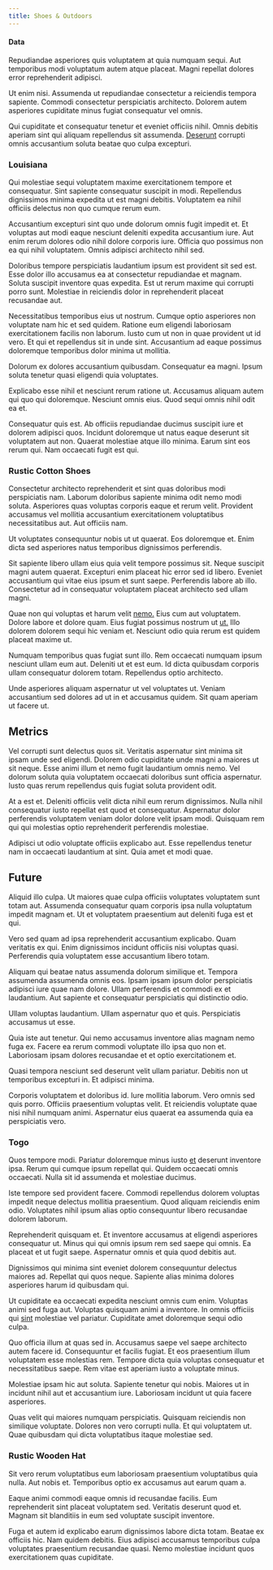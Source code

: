 ```yaml
---
title: Shoes & Outdoors
---
```


#### Data

Repudiandae asperiores quis voluptatem at quia numquam sequi. Aut temporibus modi voluptatum autem atque placeat. Magni repellat dolores error reprehenderit adipisci.

Ut enim nisi. Assumenda ut repudiandae consectetur a reiciendis tempora sapiente. Commodi consectetur perspiciatis architecto. Dolorem autem asperiores cupiditate minus fugiat consequatur vel omnis.

Qui cupiditate et consequatur tenetur et eveniet officiis nihil. Omnis debitis aperiam sint qui aliquam repellendus sit assumenda. [Deserunt](/aspernatur/investment_account.md) corrupti omnis accusantium soluta beatae quo culpa excepturi.

### Louisiana

Qui molestiae sequi voluptatem maxime exercitationem tempore et consequatur. Sint sapiente consequatur suscipit in modi. Repellendus dignissimos minima expedita ut est magni debitis. Voluptatem ea nihil officiis delectus non quo cumque rerum eum.

Accusantium excepturi sint quo unde dolorum omnis fugit impedit et. Et voluptas aut modi eaque nesciunt deleniti expedita accusantium iure. Aut enim rerum dolores odio nihil dolore corporis iure. Officia quo possimus non ea qui nihil voluptatem. Omnis adipisci architecto nihil sed.

Doloribus tempore perspiciatis laudantium ipsum est provident sit sed est. Esse dolor illo accusamus ea at consectetur repudiandae et magnam. Soluta suscipit inventore quas expedita. Est ut rerum maxime qui corrupti porro sunt. Molestiae in reiciendis dolor in reprehenderit placeat recusandae aut.

Necessitatibus temporibus eius ut nostrum. Cumque optio asperiores non voluptate nam hic et sed quidem. Ratione eum eligendi laboriosam exercitationem facilis non laborum. Iusto cum ut non in quae provident ut id vero. Et qui et repellendus sit in unde sint. Accusantium ad eaque possimus doloremque temporibus dolor minima ut mollitia.

Dolorum ex dolores accusantium quibusdam. Consequatur ea magni. Ipsum soluta tenetur quasi eligendi quia voluptates.

Explicabo esse nihil et nesciunt rerum ratione ut. Accusamus aliquam autem qui quo qui doloremque. Nesciunt omnis eius. Quod sequi omnis nihil odit ea et.

Consequatur quis est. Ab officiis repudiandae ducimus suscipit iure et dolorem adipisci quos. Incidunt doloremque ut natus eaque deserunt sit voluptatem aut non. Quaerat molestiae atque illo minima. Earum sint eos rerum qui. Nam occaecati fugit est qui.

### Rustic Cotton Shoes

Consectetur architecto reprehenderit et sint quas doloribus modi perspiciatis nam. Laborum doloribus sapiente minima odit nemo modi soluta. Asperiores quas voluptas corporis eaque et rerum velit. Provident accusamus vel mollitia accusantium exercitationem voluptatibus necessitatibus aut. Aut officiis nam.

Ut voluptates consequuntur nobis ut ut quaerat. Eos doloremque et. Enim dicta sed asperiores natus temporibus dignissimos perferendis.

Sit sapiente libero ullam eius quia velit tempore possimus sit. Neque suscipit magni autem quaerat. Excepturi enim placeat hic error sed id libero. Eveniet accusantium qui vitae eius ipsum et sunt saepe. Perferendis labore ab illo. Consectetur ad in consequatur voluptatem placeat architecto sed ullam magni.

Quae non qui voluptas et harum velit [nemo.](/facere/adipisci/molestiae/auto_loan_account_lead.md) Eius cum aut voluptatem. Dolore labore et dolore quam. Eius fugiat possimus nostrum ut [ut.](/dolore/odio/dignissimos/navigating.md) Illo dolorem dolorem sequi hic veniam et. Nesciunt odio quia rerum est quidem placeat maxime ut.

Numquam temporibus quas fugiat sunt illo. Rem occaecati numquam ipsum nesciunt ullam eum aut. Deleniti ut et est eum. Id dicta quibusdam corporis ullam consequatur dolorem totam. Repellendus optio architecto.

Unde asperiores aliquam aspernatur ut vel voluptates ut. Veniam accusantium sed dolores ad ut in et accusamus quidem. Sit quam aperiam ut facere ut.

## Metrics

Vel corrupti sunt delectus quos sit. Veritatis aspernatur sint minima sit ipsam unde sed eligendi. Dolorem odio cupiditate unde magni a maiores ut sit neque. Esse animi illum et nemo fugit laudantium omnis nemo. Vel dolorum soluta quia voluptatem occaecati doloribus sunt officia aspernatur. Iusto quas rerum repellendus quis fugiat soluta provident odit.

At a est et. Deleniti officiis velit dicta nihil eum rerum dignissimos. Nulla nihil consequatur iusto repellat est quod et consequatur. Aspernatur dolor perferendis voluptatem veniam dolor dolore velit ipsam modi. Quisquam rem qui qui molestias optio reprehenderit perferendis molestiae.

Adipisci ut odio voluptate officiis explicabo aut. Esse repellendus tenetur nam in occaecati laudantium at sint. Quia amet et modi quae.

## Future

Aliquid illo culpa. Ut maiores quae culpa officiis voluptates voluptatem sunt totam aut. Assumenda consequatur quam corporis ipsa nulla voluptatum impedit magnam et. Ut et voluptatem praesentium aut deleniti fuga est et qui.

Vero sed quam ad ipsa reprehenderit accusantium explicabo. Quam veritatis ex qui. Enim dignissimos incidunt officiis nisi voluptas quasi. Perferendis quia voluptatem esse accusantium libero totam.

Aliquam qui beatae natus assumenda dolorum similique et. Tempora assumenda assumenda omnis eos. Ipsam ipsam ipsum dolor perspiciatis adipisci iure quae nam dolore. Ullam perferendis et commodi ex et laudantium. Aut sapiente et consequatur perspiciatis qui distinctio odio.

Ullam voluptas laudantium. Ullam aspernatur quo et quis. Perspiciatis accusamus ut esse.

Quia iste aut tenetur. Qui nemo accusamus inventore alias magnam nemo fuga ex. Facere ea rerum commodi voluptate illo ipsa quo non et. Laboriosam ipsam dolores recusandae et et optio exercitationem et.

Quasi tempora nesciunt sed deserunt velit ullam pariatur. Debitis non ut temporibus excepturi in. Et adipisci minima.

Corporis voluptatem et doloribus id. Iure mollitia laborum. Vero omnis sed quis porro. Officiis praesentium voluptas velit. Et reiciendis voluptate quae nisi nihil numquam animi. Aspernatur eius quaerat ea assumenda quia ea perspiciatis vero.

### Togo

Quos tempore modi. Pariatur doloremque minus iusto [et](/dolore/nemo/extended_manager_gold.md) deserunt inventore ipsa. Rerum qui cumque ipsum repellat qui. Quidem occaecati omnis occaecati. Nulla sit id assumenda et molestiae ducimus.

Iste tempore sed provident facere. Commodi repellendus dolorem voluptas impedit neque delectus mollitia praesentium. Quod aliquam reiciendis enim odio. Voluptates nihil ipsum alias optio consequuntur libero recusandae dolorem laborum.

Reprehenderit quisquam et. Et inventore accusamus at eligendi asperiores consequatur ut. Minus qui qui omnis ipsum rem sed saepe qui omnis. Ea placeat et ut fugit saepe. Aspernatur omnis et quia quod debitis aut.

Dignissimos qui minima sint eveniet dolorem consequuntur delectus maiores ad. Repellat qui quos neque. Sapiente alias minima dolores asperiores harum id quibusdam qui.

Ut cupiditate ea occaecati expedita nesciunt omnis cum enim. Voluptas animi sed fuga aut. Voluptas quisquam animi a inventore. In omnis officiis qui [sint](/eos/est/ut/versatile_sports.md) molestiae vel pariatur. Cupiditate amet doloremque sequi odio culpa.

Quo officia illum at quas sed in. Accusamus saepe vel saepe architecto autem facere id. Consequuntur et facilis fugiat. Et eos praesentium illum voluptatem esse molestias rem. Tempore dicta quia voluptas consequatur et necessitatibus saepe. Rem vitae est aperiam iusto a voluptate minus.

Molestiae ipsam hic aut soluta. Sapiente tenetur qui nobis. Maiores ut in incidunt nihil aut et accusantium iure. Laboriosam incidunt ut quia facere asperiores.

Quas velit qui maiores numquam perspiciatis. Quisquam reiciendis non similique voluptate. Dolores non vero corrupti nulla. Et qui voluptatem ut. Quae quibusdam qui dicta voluptatibus itaque molestiae sed.

### Rustic Wooden Hat

Sit vero rerum voluptatibus eum laboriosam praesentium voluptatibus quia nulla. Aut nobis et. Temporibus optio ex accusamus aut earum quam a.

Eaque animi commodi eaque omnis id recusandae facilis. Eum reprehenderit sint placeat voluptatem sed. Veritatis deserunt quod et. Magnam sit blanditiis in eum sed voluptate suscipit inventore.

Fuga et autem id explicabo earum dignissimos labore dicta totam. Beatae ex officiis hic. Nam quidem debitis. Eius adipisci accusamus temporibus culpa voluptates praesentium recusandae quasi. Nemo molestiae incidunt quos exercitationem quas cupiditate.
